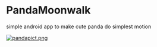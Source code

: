 # PandaMoonwalk
simple android app to make cute panda do simplest motion



[![pandapict.png](https://s26.postimg.org/mnjbjnq61/pandapict.png)](https://postimg.org/image/8tuyulxkl/)
